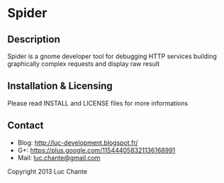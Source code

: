 Spider
======

Description
----------

Spider is a gnome developer tool for debugging HTTP services building
graphically complex requests and display raw result

Installation & Licensing
---------------------

Please read INSTALL and LICENSE files for more informations
   
Contact
------

 * Blog: http://luc-development.blogspot.fr/
 * G+:   https://plus.google.com/115444058321136168991
 * Mail: luc.chante@gmail.com

Copyright 2013 Luc Chante
